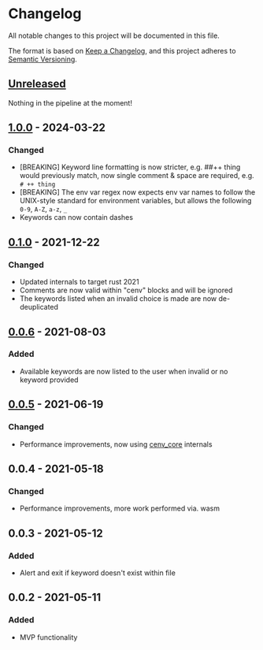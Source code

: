 # Changelog
All notable changes to this project will be documented in this file.

The format is based on [Keep a Changelog](https://keepachangelog.com/en/1.0.0/),
and this project adheres to [Semantic Versioning](https://semver.org/spec/v2.0.0.html).

## [Unreleased]
Nothing in the pipeline at the moment!

## [1.0.0] - 2024-03-22
### Changed
- [BREAKING] Keyword line formatting is now stricter, e.g. ##++ thing would previously match, now single comment & space are required, e.g. `# ++ thing`
- [BREAKING] The env var regex now expects env var names to follow the UNIX-style standard for environment variables, but allows the following `0-9`, `A-Z`, `a-z`, `_`
- Keywords can now contain dashes

## [0.1.0] - 2021-12-22
### Changed
- Updated internals to target rust 2021
- Comments are now valid within "cenv" blocks and will be ignored
- The keywords listed when an invalid choice is made are now de-deuplicated

## [0.0.6] - 2021-08-03
### Added
- Available keywords are now listed to the user when invalid or no keyword provided

## [0.0.5] - 2021-06-19
### Changed
- Performance improvements, now using [cenv_core](https://crates.io/crates/cenv_core) internals

## 0.0.4 - 2021-05-18
### Changed
-  Performance improvements, more work performed via. wasm

## 0.0.3 - 2021-05-12
### Added
- Alert and exit if keyword doesn't exist within file

## 0.0.2 - 2021-05-11
### Added
- MVP functionality

[Unreleased]: https://github.com/JonShort/cenv-wasm/compare/v1.0.0...HEAD
[1.0.0]: https://github.com/JonShort/cenv-wasm/compare/v0.1.0...v1.0.0
[0.1.0]: https://github.com/JonShort/cenv-wasm/compare/v0.0.6...v0.1.0
[0.0.6]: https://github.com/JonShort/cenv-wasm/compare/v0.0.5...v0.0.6
[0.0.5]: https://github.com/JonShort/cenv-wasm/releases/tag/v0.0.5
